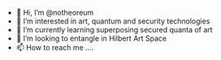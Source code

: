 - 👋 Hi, I’m @notheoreum
- 👀 I’m interested in art, quantum and security technologies
- 🌱 I’m currently learning superposing secured quanta of art
- 💞️ I’m looking to entangle in Hilbert Art Space
- 📫 How to reach me ....

<!---
notheoreum/notheoreum is a ✨ special ✨ repository because its `README.md` (this file) appears on your GitHub profile.
You can click the Preview link to take a look at your changes.
--->
